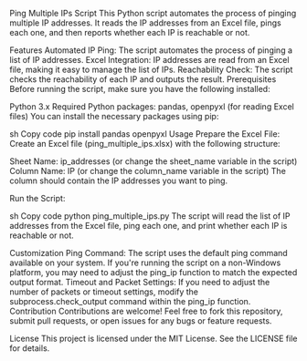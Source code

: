 Ping Multiple IPs Script
This Python script automates the process of pinging multiple IP addresses. It reads the IP addresses from an Excel file, pings each one, and then reports whether each IP is reachable or not.

Features
Automated IP Ping: The script automates the process of pinging a list of IP addresses.
Excel Integration: IP addresses are read from an Excel file, making it easy to manage the list of IPs.
Reachability Check: The script checks the reachability of each IP and outputs the result.
Prerequisites
Before running the script, make sure you have the following installed:

Python 3.x
Required Python packages: pandas, openpyxl (for reading Excel files)
You can install the necessary packages using pip:

sh
Copy code
pip install pandas openpyxl
Usage
Prepare the Excel File: Create an Excel file (ping_multiple_ips.xlsx) with the following structure:

Sheet Name: ip_addresses (or change the sheet_name variable in the script)
Column Name: IP (or change the column_name variable in the script)
The column should contain the IP addresses you want to ping.

Run the Script:

sh
Copy code
python ping_multiple_ips.py
The script will read the list of IP addresses from the Excel file, ping each one, and print whether each IP is reachable or not.

Customization
Ping Command: The script uses the default ping command available on your system. If you're running the script on a non-Windows platform, you may need to adjust the ping_ip function to match the expected output format.
Timeout and Packet Settings: If you need to adjust the number of packets or timeout settings, modify the subprocess.check_output command within the ping_ip function.
Contribution
Contributions are welcome! Feel free to fork this repository, submit pull requests, or open issues for any bugs or feature requests.

License
This project is licensed under the MIT License. See the LICENSE file for details.

